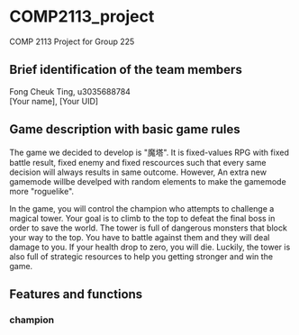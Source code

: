 # COMP2113_project
COMP 2113 Project for Group 225

## Brief identification of the team members

Fong Cheuk Ting, u3035688784  
[Your name], [Your UID]

## Game description with basic game rules

The game we decided to develop is "魔塔". It is fixed-values RPG with fixed battle result, fixed enemy and fixed rescources such that every same decision will always results in same outcome. However, An extra new gamemode willbe develped with random elements to make the gamemode more "roguelike".

In the game, you will control the champion who attempts to challenge a magical tower. Your goal is to climb to the top to defeat the final boss in order to save the world. The tower is full of dangerous monsters that block your way to the top. You have to battle against them and they will deal damage to you. If your health drop to zero, you will die. Luckily, the tower is also full of strategic resources to help you getting stronger and win the game.

## Features and functions

### champion
